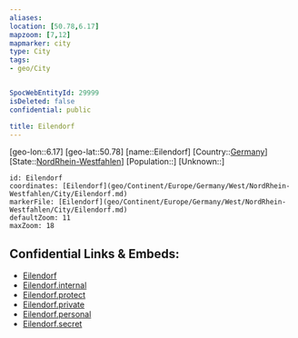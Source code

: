 ```yaml
---
aliases: 
location: [50.78,6.17]
mapzoom: [7,12] 
mapmarker: city 
type: City
tags:
- geo/City


SpocWebEntityId: 29999
isDeleted: false
confidential: public

title: Eilendorf
---
```

[geo-lon::6.17]
[geo-lat::50.78]
[name::Eilendorf]
[Country::[Germany](geo/Continent/Europe/Germany.md)]
[State::[NordRhein-Westfahlen](NordRhein-Westfahlen)]
[Population::]
[Unknown::]


```leaflet
id: Eilendorf
coordinates: [Eilendorf](geo/Continent/Europe/Germany/West/NordRhein-Westfahlen/City/Eilendorf.md)
markerFile: [Eilendorf](geo/Continent/Europe/Germany/West/NordRhein-Westfahlen/City/Eilendorf.md)
defaultZoom: 11 
maxZoom: 18
```


## Confidential Links & Embeds: 
- [Eilendorf](../../../../../../../../_public/geo/Continent/Europe/Germany/West/NordRhein-Westfahlen/City/Eilendorf.md) 
- [Eilendorf.internal](../../../../../../../../_internal/geo/Continent/Europe/Germany/West/NordRhein-Westfahlen/City/Eilendorf.internal.md) 
- [Eilendorf.protect](../../../../../../../../_protect/geo/Continent/Europe/Germany/West/NordRhein-Westfahlen/City/Eilendorf.protect.md) 
- [Eilendorf.private](../../../../../../../../_private/geo/Continent/Europe/Germany/West/NordRhein-Westfahlen/City/Eilendorf.private.md) 
- [Eilendorf.personal](../../../../../../../../_personal/geo/Continent/Europe/Germany/West/NordRhein-Westfahlen/City/Eilendorf.personal.md) 
- [Eilendorf.secret](../../../../../../../../_secret/geo/Continent/Europe/Germany/West/NordRhein-Westfahlen/City/Eilendorf.secret.md) 
